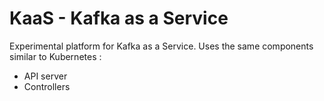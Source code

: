 
# KaaS - Kafka as a Service

Experimental platform for Kafka as a Service. Uses the same components similar to Kubernetes :
- API server
- Controllers